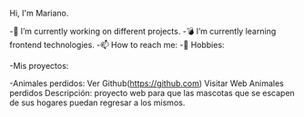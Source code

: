 Hi, I'm Mariano.

-🔭 I’m currently working on different projects.
-💣 I’m currently learning frontend technologies.
-📫 How to reach me: 
-🌱 Hobbies: 

-Mis proyectos:

-Animales perdidos:
Ver Github(https://github.com)
Visitar Web Animales perdidos
Descripción: proyecto web para que las mascotas que se escapen de sus hogares puedan regresar a los mismos.
